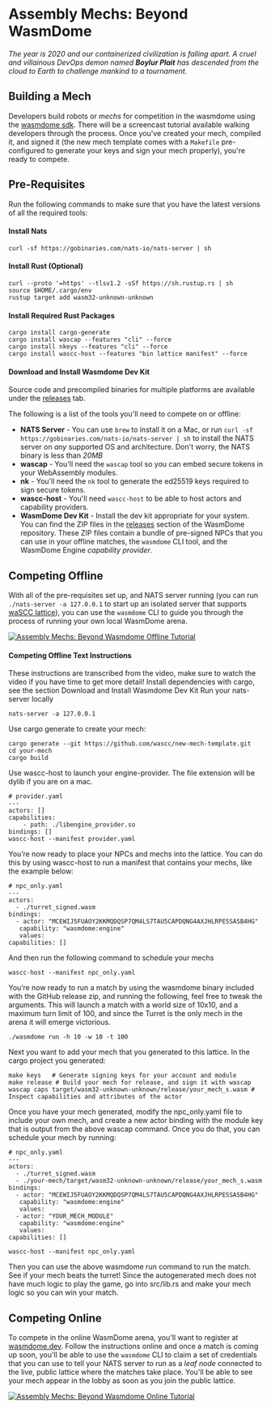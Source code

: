 # Assembly Mechs: Beyond WasmDome

_The year is 2020 and our containerized civilization is falling apart. A cruel and villainous DevOps demon named **Boylur Plait** has descended from the cloud to Earth to challenge mankind to a tournament._

## Building a Mech

Developers build robots or _mechs_ for competition in the wasmdome using the [wasmdome sdk](https://docs.rs/wasmdome-mech-sdk). There will be a screencast tutorial available walking developers through the process. Once you've created your mech, compiled it, and signed it (the new mech template comes with a `Makefile` pre-configured to generate your keys and sign your mech properly), you're ready to compete.

## Pre-Requisites

Run the following commands to make sure that you have the latest versions of all the required tools:


#### Install Nats
```
curl -sf https://gobinaries.com/nats-io/nats-server | sh
```

#### Install Rust (Optional)
```
curl --proto '=https' --tlsv1.2 -sSf https://sh.rustup.rs | sh
source $HOME/.cargo/env
rustup target add wasm32-unknown-unknown
```

#### Install Required Rust Packages
```
cargo install cargo-generate
cargo install wascap --features "cli" --force
cargo install nkeys --features "cli" --force
cargo install wascc-host --features "bin lattice manifest" --force
```

#### Download and Install Wasmdome Dev Kit
Source code and precompiled binaries for multiple platforms are available under the [releases](https://github.com/wascc/wasmdome/releases) tab.

The following is a list of the tools you'll need to compete on or offline:

* **NATS Server** - You can use `brew` to install it on a Mac, or run `curl -sf https://gobinaries.com/nats-io/nats-server | sh` to install the NATS server on _any_ supported OS and architecture. Don't worry, the NATS binary is less than _20MB_
* **wascap** - You'll need the `wascap` tool so you can embed secure tokens in your WebAssembly modules.
* **nk** - You'll need the `nk` tool to generate the ed25519 keys required to sign secure tokens. 
* **wascc-host** - You'll need `wascc-host` to be able to host actors and capability providers. 
* **WasmDome Dev Kit** - Install the dev kit appropriate for your system. You can find the ZIP files in the [releases](https://github.com/wascc/wasmdome/releases) section of the WasmDome repository. These ZIP files contain a bundle of pre-signed NPCs that you can use in your offline matches, the `wasmdome` CLI tool, and the WasmDome Engine _capability provider_.

## Competing Offline

With all of the pre-requisites set up, and NATS server running (you can run `./nats-server -a 127.0.0.1` to start up an isolated server that supports [waSCC lattice](https://wascc.dev/docs/lattice/overview/)), you can use the `wasmdome` CLI to guide you through the process of running your own local WasmDome arena.

[![Assembly Mechs: Beyond Wasmdome Offline Tutorial](http://img.youtube.com/vi/xjy61n7frHo/0.jpg)](http://www.youtube.com/watch?v=xjy61n7frHo "Assembly Mechs: Beyond Wasmdome Offline Tutorial")

#### Competing Offline Text Instructions
These instructions are transcribed from the video, make sure to watch the video if you have time to get more detail!
Install dependencies with cargo, see the section Download and Install Wasmdome Dev Kit
Run your nats-server locally
```
nats-server -a 127.0.0.1
```

Use cargo generate to create your mech:
```
cargo generate --git https://github.com/wascc/new-mech-template.git
cd your-mech
cargo build
```

Use wascc-host to launch your engine-provider. The file extension will be dylib if you are on a mac.
```
# provider.yaml
---
actors: []
capabilities:
    - path: ./libengine_provider.so
bindings: []
wascc-host --manifest provider.yaml
```
You’re now ready to place your NPCs and mechs into the lattice. You can do this by using wascc-host to run a manifest that contains your mechs, like the example below:
```
# npc_only.yaml
---
actors:
  - ./turret_signed.wasm
bindings:
  - actor: "MCEWIJ5FUAOY2KKMQDQSP7QM4LS7TAU5CAPDQNG4AXJHLRPESSASB4HG"
   capability: "wasmdome:engine"
   values:
capabilities: []
```
And then run the following command to schedule your mechs
```
wascc-host --manifest npc_only.yaml
```
You’re now ready to run a match by using the wasmdome binary included with the GitHub release zip, and running the following, feel free to tweak the arguments. This will launch a match with a world size of 10x10, and a maximum turn limit of 100, and since the Turret is the only mech in the arena it will emerge victorious. 

```
./wasmdome run -h 10 -w 10 -t 100
```

Next you want to add your mech that you generated to this lattice. In the cargo project you generated:
```
make keys   # Generate signing keys for your account and module
make release # Build your mech for release, and sign it with wascap
wascap caps target/wasm32-unknown-unknown/release/your_mech_s.wasm # Inspect capabilities and attributes of the actor
```

Once you have your mech generated, modify the npc_only.yaml file to include your own mech, and create a new actor binding with the module key that is output from the above wascap command. Once you do that, you can schedule your mech by running:
```
# npc_only.yaml
---
actors:
  - ./turret_signed.wasm
  - ./your-mech/target/wasm32-unknown-unknown/release/your_mech_s.wasm
bindings:
  - actor: "MCEWIJ5FUAOY2KKMQDQSP7QM4LS7TAU5CAPDQNG4AXJHLRPESSASB4HG"
   capability: "wasmdome:engine"
   values:
  - actor: "YOUR_MECH_MODULE"
   capability: "wasmdome:engine"
   values:
capabilities: []
```
```
wascc-host --manifest npc_only.yaml
```
Then you can use the above wasmdome run command to run the match. See if your mech beats the turret! Since the autogenerated mech does not have much logic to play the game, go into src/lib.rs and make your mech logic so you can win your match.

## Competing Online

To compete in the online WasmDome arena, you'll want to register at [wasmdome.dev](https://wasmdome.dev). Follow the instructions online and once a match is coming up soon, you'll be able to use the `wasmdome` CLI to claim a set of credentials that you can use to tell your NATS server to run as a _leaf node_ connected to the live, public lattice where the matches take place. You'll be able to see your mech appear in the lobby as soon as you join the public lattice.

[![Assembly Mechs: Beyond Wasmdome Online Tutorial](http://img.youtube.com/vi/PBQ1tyeXrCA/0.jpg)](http://www.youtube.com/watch?v=PBQ1tyeXrCA "Assembly Mechs: Beyond Wasmdome Online Tutorial")
